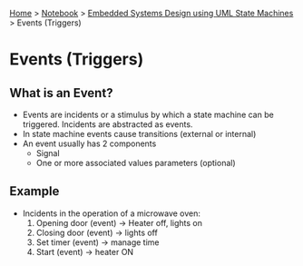 <a href="../../">Home</a> > <a href="../notebook">Notebook</a> > <a href="./">Embedded Systems Design using UML State Machines</a> > Events (Triggers)

# Events (Triggers)



## What is an Event?

* Events are incidents or a stimulus by which a state machine can be triggered. Incidents are abstracted as events.
* In state machine events cause transitions (external or internal)
* An event usually has 2 components
  * Signal
  * One or more associated values parameters (optional)



## Example

* Incidents in the operation of a microwave oven:
  1. Opening door (event) $\to$ Heater off, lights on
  2. Closing door (event) $\to$ lights off
  3. Set timer (event) $\to$ manage time
  4. Start (event) $\to$ heater ON

